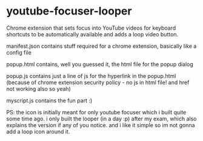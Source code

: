 # youtube-focuser-looper
Chrome extension that sets focus into YouTube videos for keyboard shortcuts to be automatically available and adds a loop video button.

manifest.json contains stuff required for a chrome extension, basically like a config file

popup.html contains, well you guessed it, the html file for the popup dialog

popup.js contains just a line of js for the hyperlink in the popup.html (because of chrome extension security policy - no js in html file! and href not working also so yeah)

myscript.js contains the fun part :)

PS: the icon is initially meant for only youtube focuser which i built quite some time ago. i only built the looper (in a day :p) after my exam, which also explains the version if any of you notice. and i like it simple so im not gonna add a loop icon around it.
